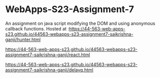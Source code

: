 # WebApps-S23-Assignment-7
An assignment on java script modifying the DOM and using anonymous callback functions.
Hosted at :https://44-563-web-apps-s23.github.io/44563-webapps-s23-assignment7-saikrishna-ganji/hunter.html

 https://44-563-web-apps-s23.github.io/44563-webapps-s23-assignment7-saikrishna-ganji/react.html 
 
 https://44-563-web-apps-s23.github.io/44563-webapps-s23-assignment7-saikrishna-ganji/delayq.html